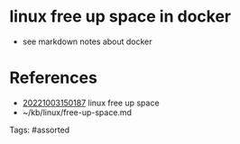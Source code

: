 # linux free up space in docker
* see markdown notes about docker

# References
- [20221003150187](/zet/20221003150187/) linux free up space
- ~/kb/linux/free-up-space.md

Tags:
    #assorted


